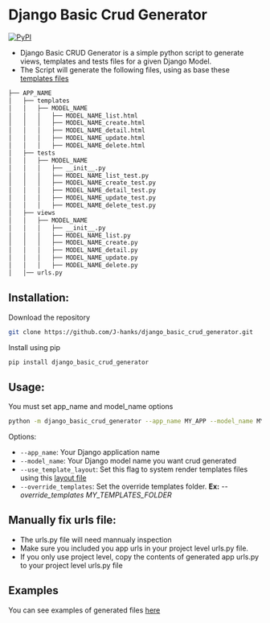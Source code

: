 # Django Basic Crud Generator

[![PyPI](https://img.shields.io/pypi/v/Django-Basic-CRUD-Generator.svg)](https://pypi.org/project/Django-Basic-CRUD-Generator/)

* Django Basic CRUD Generator is a simple python script to generate views, templates and tests files for a given Django Model.
* The Script will generate the following files, using as base these [templates files](https://github.com/J-hanks/django_basic_crud_generator/tree/master/django_basic_crud_generator/templates)

```bash
├── APP_NAME
│   ├── templates
│   │   ├── MODEL_NAME
│   │   │   ├── MODEL_NAME_list.html
│   │   │   ├── MODEL_NAME_create.html
│   │   │   ├── MODEL_NAME_detail.html
│   │   │   ├── MODEL_NAME_update.html
│   │   │   ├── MODEL_NAME_delete.html
│   ├── tests
│   │   ├── MODEL_NAME
│   │   │   ├── __init__.py
│   │   │   ├── MODEL_NAME_list_test.py
│   │   │   ├── MODEL_NAME_create_test.py
│   │   │   ├── MODEL_NAME_detail_test.py
│   │   │   ├── MODEL_NAME_update_test.py
│   │   │   ├── MODEL_NAME_delete_test.py
│   ├── views
│   │   ├── MODEL_NAME
│   │   │   ├── __init__.py
│   │   │   ├── MODEL_NAME_list.py
│   │   │   ├── MODEL_NAME_create.py
│   │   │   ├── MODEL_NAME_detail.py
│   │   │   ├── MODEL_NAME_update.py
│   │   │   ├── MODEL_NAME_delete.py
│   │── urls.py
```

## Installation:
Download the repository 
```bash
git clone https://github.com/J-hanks/django_basic_crud_generator.git
```
Install using pip
```bash
pip install django_basic_crud_generator
```
## Usage:
You must set app_name and model_name options
```bash
python -m django_basic_crud_generator --app_name MY_APP --model_name MY_MODEL
```
Options:
- `--app_name`: Your Django application name
- `--model_name`: Your Django model name you want crud generated
- `--use_template_layout`: Set this flag to system render templates files using this [layout file](https://github.com/J-hanks/django_basic_crud_generator/tree/master/django_basic_crud_generator/templates/layout/base.tmpl)
- `--override_templates`: Set the override templates folder. **Ex:**  *--override_templates MY_TEMPLATES_FOLDER*

## Manually fix urls file:
- The urls.py file will need mannualy inspection
- Make sure you included you app urls in your project level urls.py file.
- If you only use project level, copy the contents of generated app urls.py to your project level urls.py file

## Examples
You can see examples of generated files [here](https://github.com/J-hanks/django_basic_crud_generator/tree/master/ExampleApp/)

